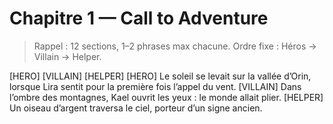 
# Chapitre 1 — Call to Adventure

> Rappel : 12 sections, 1–2 phrases max chacune. Ordre fixe : Héros → Villain → Helper.

[HERO] 
[VILLAIN]
[HELPER]
[HERO] Le soleil se levait sur la vallée d’Orin, lorsque Lira sentit pour la première fois l’appel du vent.
[VILLAIN] Dans l’ombre des montagnes, Kael ouvrit les yeux : le monde allait plier.
[HELPER] Un oiseau d’argent traversa le ciel, porteur d’un signe ancien.
